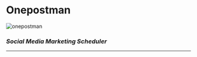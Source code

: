 # Onepostman

![onepostman](https://pbs.twimg.com/profile_images/1359559666565435392/z9Zb7k3Q_400x400.jpg "onepostman")

### _Social Media Marketing Scheduler_

___
